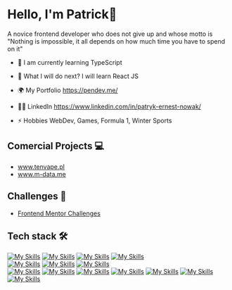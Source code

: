 # Hello, I'm Patrick👋

A novice frontend developer who does not give up and whose motto is "Nothing is impossible, it all depends on how much time you have to spend on it"

- 🔭 I am currently learning TypeScript

- 🌱 What I will do next? I will learn React JS

- 🌍 My Portfolio https://pendev.me/

- 👨‍🦲 LinkedIn https://www.linkedin.com/in/patryk-ernest-nowak/

- ⚡ Hobbies WebDev, Games, Formula 1, Winter Sports

## Comercial Projects 💻

- www.tenvape.pl
- www.m-data.me

## Challenges 📝

- [Frontend Mentor Challenges](https://github.com/PatrykErNowak/Frontend-Mentor-Challenges/)


## Tech stack 🛠️
[![My Skills](https://skillicons.dev/icons?i=html)](https://www.w3.org/html/) 
[![My Skills](https://skillicons.dev/icons?i=css)](https://www.w3schools.com/css/) 
[![My Skills](https://skillicons.dev/icons?i=js)](https://developer.mozilla.org/en-US/docs/Web/JavaScript) 
[![My Skills](https://skillicons.dev/icons?i=ts)](https://www.typescriptlang.org) \
[![My Skills](https://skillicons.dev/icons?i=sass)](https://sass-lang.com) 
[![My Skills](https://skillicons.dev/icons?i=tailwind)](https://tailwindcss.com) 
[![My Skills](https://skillicons.dev/icons?i=bootstrap)](https://getbootstrap.com) \
[![My Skills](https://skillicons.dev/icons?i=git)](https://git-scm.com) 
[![My Skills](https://skillicons.dev/icons?i=npm)](https://www.npmjs.com)
[![My Skills](https://skillicons.dev/icons?i=vite)](https://vitejs.dev) 
[![My Skills](https://skillicons.dev/icons?i=gulp)](https://gulpjs.com) 
[![My Skills](https://skillicons.dev/icons?i=mysql)](https://www.mysql.com)
[![My Skills](https://skillicons.dev/icons?i=postman)](https://www.postman.com)
[![My Skills](https://skillicons.dev/icons?i=vscode)](https://code.visualstudio.com)
 
 
<!--
**PatrykErNowak/PatrykErNowak** is a ✨ _special_ ✨ repository because its `README.md` (this file) appears on your GitHub profile.

Here are some ideas to get you started:

- 🔭 I’m currently working on ...
- 🌱 I’m currently learning ...
- 👯 I’m looking to collaborate on ...
- 🤔 I’m looking for help with ...
- 💬 Ask me about ...
- 📫 How to reach me: ...
- 😄 Pronouns: ...
- ⚡ Fun fact: ...
-->
